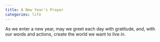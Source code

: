 ```yaml
---
title: A New Year's Prayer
categories: life
---
```

As we enter a new year,
may we greet each day with gratitude,
and, with our words and actions,
create the world we want to live in.
